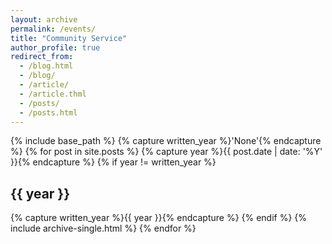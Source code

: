 ```yaml
---
layout: archive
permalink: /events/
title: "Community Service"
author_profile: true
redirect_from:
  - /blog.html
  - /blog/
  - /article/
  - /article.thml
  - /posts/
  - /posts.html
---
```


{% include base_path %}
{% capture written_year %}'None'{% endcapture %}
{% for post in site.posts %}
  {% capture year %}{{ post.date | date: '%Y' }}{% endcapture %}
  {% if year != written_year %}
<h2 id="{{ year | slugify }}" class="archive__subtitle">{{ year }}</h2>
    {% capture written_year %}{{ year }}{% endcapture %}
  {% endif %}
  {% include archive-single.html %}
{% endfor %}
